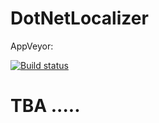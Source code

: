 # DotNetLocalizer

AppVeyor:

[![Build status](https://ci.appveyor.com/api/projects/status/6lshcksp3oh9craj?svg=true)](https://ci.appveyor.com/project/Baklap4/dotnetlocalizer)

# TBA .....